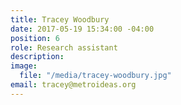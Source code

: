 ```yaml
---
title: Tracey Woodbury
date: 2017-05-19 15:34:00 -04:00
position: 6
role: Research assistant
description: 
image:
  file: "/media/tracey-woodbury.jpg"
email: tracey@metroideas.org
---
```


